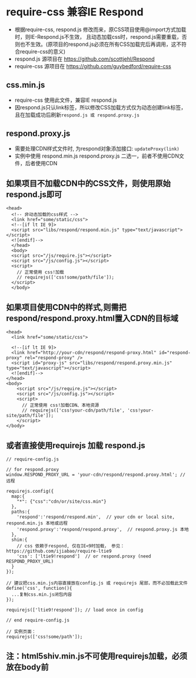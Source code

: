 # require-css 兼容IE Respond

* 根据require-css, respond.js 修改而来，原CSS项目使用@import方式加载时，则IE-Respond.js不生效， 且动态加载css时，respond.js需要重载，否则也不生效。(原项目的respond.js必须在所有CSS加载完后再调用，这不符合require-css的意义)
* respond.js 源项目在 https://github.com/scottjehl/Respond
* require-css 源项目在 https://github.com/guybedford/require-css

## css.min.js
* require-css 使用此文件，兼容IE respond.js
* 因respond.js只认link标签，所以修改CSS加载方式仅为动态创建link标签， 且在加载成功后刷新`respond.js 或 respond.proxy.js`

## respond.proxy.js
* 需要处理CDN样式文件时, 为respond对象添加接口: `updateProxy(link)`
* 实例中使用 respond.min.js respond.proxy.js 二选一，前者不使用CDN文件，后者使用CDN

## 如果项目不加载CDN中的CSS文件，则使用原始respond.js即可
```
<head>
  <!-- 非动态加载的css样式 -->
  <link href="some/static/css">
  <!--[if lt IE 9]>
  <script src="libs/respond/respond.min.js" type="text/javascript"></script>
  <![endif]-->
  </head>
  <body>
  <script src="/js/require.js"></script>
  <script src="/js/config.js"></script>
  <script>
    // 正常使用 css!加载
    // requirejs(['css!some/path/file']);
  </script>
  </body>
```

## 如果项目使用CDN中的样式,则需把respond/respond.proxy.html置入CDN的目标域
```
<head>
  <link href="some/static/css">
  
  <!--[if lt IE 9]>
  <link href="http://your-cdn/respond/respond-proxy.html" id="respond-proxy" rel="respond-proxy" />
  <script id="proxy-js" src="libs/respond/respond.proxy.min.js" type="text/javascript"></script>
  <![endif]-->
</head>
<body>
    <script src="/js/require.js"></script>
    <script src="/js/config.js"></script>
    <script>
      // 正常使用 css!加载CDN、本地资源
      // requirejs(['css!your-cdn/path/file', 'css!your-site/path/file']);
    </script>
</body>
```

## 或者直接使用requirejs 加载 respond.js
```
// require-config.js

// for respond.proxy
window.RESPOND_PROXY_URL = 'your-cdn/respond/respond.proxy.html'; // 远程

requirejs.config({
  map:{
    "*": {"css":"cdn/or/site/css.min"}
  },
  paths:{
    'respond':'respond/respond.min',  // your cdn or local site, respond.min.js 本地或远程
    'respond.proxy':'respond/respond.proxy',  // respond.proxy.js 本地
  },
  shim:{
    // css 依赖于respond, 仅在IE<9时加载， 参见：https://github.com/ijiabao/require-ltie9
    'css': ['ltie9!respond']  // or respond.proxy (need RESPOND_PROXY_URL)
  }
});

// 建议把css.min.js内容直接放在config.js 或 requirejs 尾部，而不必加载此文件
define('css', function(){
  ...复制css.min.js闭包内容
});

requirejs(['ltie9!respond']); // load once in config

// end require-config.js

// 实例页面：
requirejs(['css!some/path']);

```

## 注：html5shiv.min.js不可使用requirejs加载，必须放在body前
